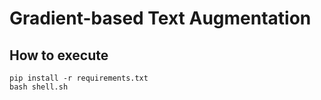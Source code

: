 # Gradient-based Text Augmentation

## How to execute

```shell
pip install -r requirements.txt
bash shell.sh
```
